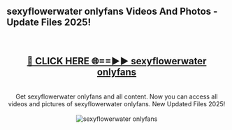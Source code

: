 <h2>sexyflowerwater onlyfans Videos And Photos - Update Files 2025!</h2>
<br>
<div align="center">
<h2><a href="https://linkcuts.com/hfmhzwbr" rel="nofollow">🔴 CLICK HERE 🌐==►► sexyflowerwater onlyfans</a></h2>
<br>
Get sexyflowerwater onlyfans and all content. Now you can access all videos and pictures of sexyflowerwater onlyfans. New Updated Files 2025!
<br>
<br>
<a href="https://linkcuts.com/hfmhzwbr" rel="nofollow" data-target="animated-image.originalLink"><img src="https://i.ibb.co.com/WyWwxjT/player-gif2.gif" alt="sexyflowerwater onlyfans" style="max-width: 100%; display: inline-block;" data-target="animated-image.originalImage"></a>
</div>
<br>